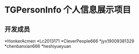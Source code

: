 # TGPersonInfo 个人信息展示项目

## 开发成员
   *HonkerAcmen
   *Lc2013171
   *CleverPeople666
   *jyx19009381329
   *chenbanxian666
   *heshiyueyuan
   
